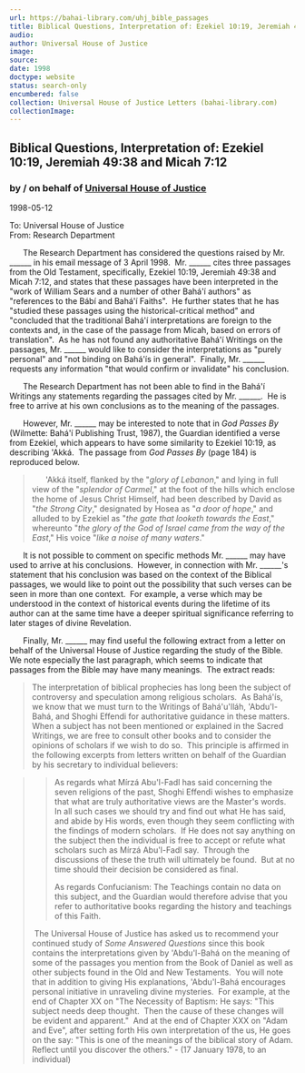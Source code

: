 ```yaml
---
url: https://bahai-library.com/uhj_bible_passages
title: Biblical Questions, Interpretation of: Ezekiel 10:19, Jeremiah 49:38 and Micah 7:12
audio: 
author: Universal House of Justice
image: 
source: 
date: 1998
doctype: website
status: search-only
encumbered: false
collection: Universal House of Justice Letters (bahai-library.com)
collectionImage: 
---
```



## Biblical Questions, Interpretation of: Ezekiel 10:19, Jeremiah 49:38 and Micah 7:12

### by / on behalf of [Universal House of Justice](https://bahai-library.com/author/Universal+House+of+Justice)

1998-05-12


To: Universal House of Justice   
From: Research Department

      The Research Department has considered the questions raised by Mr. ______ in his email message of 3 April 1998.  Mr. ______ cites three passages from the Old Testament, specifically, Ezekiel 10:19, Jeremiah 49:38 and Micah 7:12, and states that these passages have been interpreted in the "work of William Sears and a number of other Bahá'í authors" as "references to the Bábí and Bahá'í Faiths".  He further states that he has "studied these passages using the historical-critical method" and "concluded that the traditional Bahá'í interpretations are foreign to the contexts and, in the case of the passage from Micah, based on errors of translation".  As he has not found any authoritative Bahá'í Writings on the passages, Mr. ______ would like to consider the interpretations as "purely personal" and "not binding on Bahá'ís in general".  Finally, Mr. ______ requests any information "that would confirm or invalidate" his conclusion.

      The Research Department has not been able to find in the Bahá'í Writings any statements regarding the passages cited by Mr. ______.  He is free to arrive at his own conclusions as to the meaning of the passages.

      However, Mr. ______ may be interested to note that in _God Passes By_ (Wilmette: Bahá'í Publishing Trust, 1987), the Guardian identified a verse from Ezekiel, which appears to have some similarity to Ezekiel 10:19, as describing 'Akká.  The passage from _God Passes By_ (page 184) is reproduced below.

>       'Akká itself, flanked by the "_glory of Lebanon_," and lying in full view of the "_splendor of Carmel_," at the foot of the hills which enclose the home of Jesus Christ Himself, had been described by David as "_the Strong City_," designated by Hosea as "_a door of hope_," and alluded to by Ezekiel as "_the gate that looketh towards the East_," whereunto "_the glory of the God of Israel came from the way of the East_," His voice "_like a noise of many waters_."

      It is not possible to comment on specific methods Mr. ______ may have used to arrive at his conclusions.  However, in connection with Mr. ______'s statement that his conclusion was based on the context of the Biblical passages, we would like to point out the possibility that such verses can be seen in more than one context.  For example, a verse which may be understood in the context of historical events during the lifetime of its author can at the same time have a deeper spiritual significance referring to later stages of divine Revelation.

      Finally, Mr. ______ may find useful the following extract from a letter on behalf of the Universal House of Justice regarding the study of the Bible.  We note especially the last paragraph, which seems to indicate that passages from the Bible may have many meanings.  The extract reads:

> The interpretation of biblical prophecies has long been the subject of controversy and speculation among religious scholars.  As Bahá'ís, we know that we must turn to the Writings of Bahá'u'lláh, 'Abdu'l-Bahá, and Shoghi Effendi for authoritative guidance in these matters.  When a subject has not been mentioned or explained in the Sacred Writings, we are free to consult other books and to consider the opinions of scholars if we wish to do so.  This principle is affirmed in the following excerpts from letters written on behalf of the Guardian by his secretary to individual believers:

> > As regards what Mírzá Abu'l-Fadl has said concerning the seven religions of the past, Shoghi Effendi wishes to emphasize that what are truly authoritative views are the Master's words.  In all such cases we should try and find out what He has said, and abide by His words, even though they seem conflicting with the findings of modern scholars.  If He does not say anything on the subject then the individual is free to accept or refute what scholars such as Mírzá Abu'l-Fadl say.  Through the discussions of these the truth will ultimately be found.  But at no time should their decision be considered as final.
> > 
> > As regards Confucianism: The Teachings contain no data on this subject, and the Guardian would therefore advise that you refer to authoritative books regarding the history and teachings of this Faith.
> 
>  The Universal House of Justice has asked us to recommend your continued study of _Some Answered Questions_ since this book contains the interpretations given by 'Abdu'l-Bahá on the meaning of some of the passages you mention from the Book of Daniel as well as other subjects found in the Old and New Testaments.  You will note that in addition to giving His explanations, 'Abdu'l-Bahá encourages personal initiative in unraveling divine mysteries.  For example, at the end of Chapter XX on "The Necessity of Baptism: He says: "This subject needs deep thought.  Then the cause of these changes will be evident and apparent."  And at the end of Chapter XXX on "Adam and Eve", after setting forth His own interpretation of the us, He goes on the say: "This is one of the meanings of the biblical story of Adam.  Reflect until you discover the others." - (17 January 1978, to an individual)